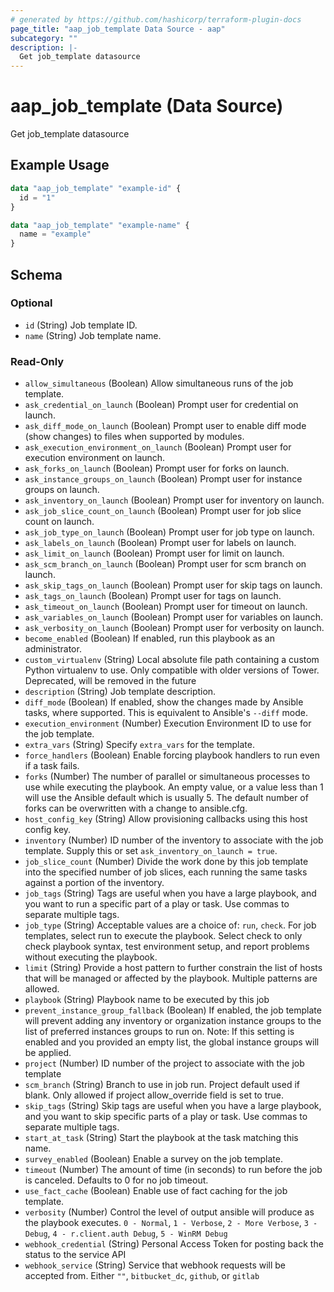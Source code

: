 ```yaml
---
# generated by https://github.com/hashicorp/terraform-plugin-docs
page_title: "aap_job_template Data Source - aap"
subcategory: ""
description: |-
  Get job_template datasource
---
```


# aap_job_template (Data Source)

Get job_template datasource

## Example Usage

```terraform
data "aap_job_template" "example-id" {
  id = "1"
}

data "aap_job_template" "example-name" {
  name = "example"
}
```

<!-- schema generated by tfplugindocs -->
## Schema

### Optional

- `id` (String) Job template ID.
- `name` (String) Job template name.

### Read-Only

- `allow_simultaneous` (Boolean) Allow simultaneous runs of the job template.
- `ask_credential_on_launch` (Boolean) Prompt user for credential on launch.
- `ask_diff_mode_on_launch` (Boolean) Prompt user to enable diff mode (show changes) to files when supported by modules.
- `ask_execution_environment_on_launch` (Boolean) Prompt user for execution environment on launch.
- `ask_forks_on_launch` (Boolean) Prompt user for forks on launch.
- `ask_instance_groups_on_launch` (Boolean) Prompt user for instance groups on launch.
- `ask_inventory_on_launch` (Boolean) Prompt user for inventory on launch.
- `ask_job_slice_count_on_launch` (Boolean) Prompt user for job slice count on launch.
- `ask_job_type_on_launch` (Boolean) Prompt user for job type on launch.
- `ask_labels_on_launch` (Boolean) Prompt user for labels on launch.
- `ask_limit_on_launch` (Boolean) Prompt user for limit on launch.
- `ask_scm_branch_on_launch` (Boolean) Prompt user for scm branch on launch.
- `ask_skip_tags_on_launch` (Boolean) Prompt user for skip tags on launch.
- `ask_tags_on_launch` (Boolean) Prompt user for tags on launch.
- `ask_timeout_on_launch` (Boolean) Prompt user for timeout on launch.
- `ask_variables_on_launch` (Boolean) Prompt user for variables on launch.
- `ask_verbosity_on_launch` (Boolean) Prompt user for verbosity on launch.
- `become_enabled` (Boolean) If enabled, run this playbook as an administrator.
- `custom_virtualenv` (String) Local absolute file path containing a custom Python virtualenv to use. Only compatible with older versions of Tower. Deprecated, will be removed in the future
- `description` (String) Job template description.
- `diff_mode` (Boolean) If enabled, show the changes made by Ansible tasks, where supported. This is equivalent to Ansible's `--diff` mode.
- `execution_environment` (Number) Execution Environment ID to use for the job template.
- `extra_vars` (String) Specify `extra_vars` for the template.
- `force_handlers` (Boolean) Enable forcing playbook handlers to run even if a task fails.
- `forks` (Number) The number of parallel or simultaneous processes to use while executing the playbook. An empty value, or a value less than 1 will use the Ansible default which is usually 5. The default number of forks can be overwritten with a change to ansible.cfg.
- `host_config_key` (String) Allow provisioning callbacks using this host config key.
- `inventory` (Number) ID number of the inventory to associate with the job template. Supply this or set `ask_inventory_on_launch = true`.
- `job_slice_count` (Number) Divide the work done by this job template into the specified number of job slices, each running the same tasks against a portion of the inventory.
- `job_tags` (String) Tags are useful when you have a large playbook, and you want to run a specific part of a play or task. Use commas to separate multiple tags.
- `job_type` (String) Acceptable values are a choice of: `run`, `check`. For job templates, select run to execute the playbook. Select check to only check playbook syntax, test environment setup, and report problems without executing the playbook.
- `limit` (String) Provide a host pattern to further constrain the list of hosts that will be managed or affected by the playbook. Multiple patterns are allowed.
- `playbook` (String) Playbook name to be executed by this job
- `prevent_instance_group_fallback` (Boolean) If enabled, the job template will prevent adding any inventory or organization instance groups to the list of preferred instances groups to run on. Note: If this setting is enabled and you provided an empty list, the global instance groups will be applied.
- `project` (Number) ID number of the project to associate with the job template
- `scm_branch` (String) Branch to use in job run. Project default used if blank. Only allowed if project allow_override field is set to true.
- `skip_tags` (String) Skip tags are useful when you have a large playbook, and you want to skip specific parts of a play or task. Use commas to separate multiple tags.
- `start_at_task` (String) Start the playbook at the task matching this name.
- `survey_enabled` (Boolean) Enable a survey on the job template.
- `timeout` (Number) The amount of time (in seconds) to run before the job is canceled. Defaults to 0 for no job timeout.
- `use_fact_cache` (Boolean) Enable use of fact caching for the job template.
- `verbosity` (Number) Control the level of output ansible will produce as the playbook executes. `0 - Normal`, `1 - Verbose`, `2 - More Verbose`, `3 - Debug`, `4 - r.client.auth Debug`, `5 - WinRM Debug`
- `webhook_credential` (String) Personal Access Token for posting back the status to the service API
- `webhook_service` (String) Service that webhook requests will be accepted from. Either `""`, `bitbucket_dc`, `github`, or `gitlab`
